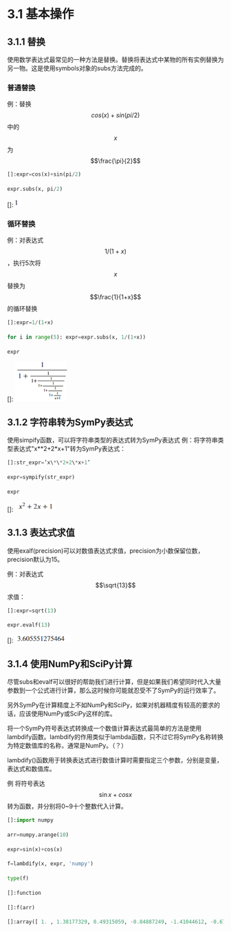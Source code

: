 <!--
 * @Author: Johannes Liu
 * @LastEditors: Johannes Liu
 * @email: iexkliu@gmail.com
 * @github: https://github.com/johannesliu
 * @Date: 2021-08-08 02:22:28
 * @LastEditTime: 2022-11-13 19:08:48
 * @motto: Still water run deep
 * @Description: Modify here please
 * @FilePath: \Learning_Advanced_Mathematics_with_Python\Chapter3\3.1-Basic_Manipulator.md
-->
# 3.1 基本操作


## 3.1.1 替换

使用数学表达式最常见的一种方法是替换。替换将表达式中某物的所有实例替换为另一物。这是使用symbols对象的subs方法完成的。

### 普通替换
例：替换$$cos(x)+sin(pi/2)$$中的$$x$$为 $$\frac{\pi}{2}$$
```python
[]:expr=cos(x)+sin(pi/2)

expr.subs(x, pi/2)
```
\[\]: ![](../media/bb7efb11fd57d888409d73c9746db245.png)

### 循环替换

例：对表达式$$1/(1+x)$$，执行5次将$$x$$替换为$$\frac{1}{1+x}$$的循环替换
```python
[]:expr=1/(1+x)

for i in range(5): expr=expr.subs(x, 1/(1+x))

expr
```
\[\]: ![](../media/2bdcaffd62c992db88bfb3d3cf9b32af.png)

## 3.1.2 字符串转为SymPy表达式

使用simpify函数，可以将字符串类型的表达式转为SymPy表达式
例：将字符串类型表达式"x**2+2*x+1"转为SymPy表达式：
```python
[]:str_expr=’x\*\*2+2\*x+1’

expr=sympify(str_expr)

expr
```

[]: ![](../media/c56d5e2ec272a70a9a6e2ffb71659a50.png)

## 3.1.3 表达式求值

使用exalf(precision)可以对数值表达式求值，precision为小数保留位数，precision默认为15。

例：对表达式$$\sqrt{13}$$求值：
```python
[]:expr=sqrt(13)

expr.evalf(13)
```

[]: ![](../media/7104db456090018db6176cfcef8c2e55.png)


## 3.1.4 使用NumPy和SciPy计算

尽管subs和evalf可以很好的帮助我们进行计算，但是如果我们希望同时代入大量参数到一个公式进行计算，那么这时候你可能就忍受不了SymPy的运行效率了。

另外SymPy在计算精度上不如NumPy和SciPy，如果对机器精度有较高的要求的话，应该使用NumPy或SciPy这样的库。

将一个SymPy符号表达式转换成一个数值计算表达式最简单的方法是使用lambdify函数。lambdify的作用类似于lambda函数，只不过它将SymPy名称转换为特定数值库的名称，通常是NumPy。（？）

lambdify()函数用于转换表达式进行数值计算时需要指定三个参数，分别是变量，表达式和数值库。

例 将符号表达$$\sin x + cos x $$ 转为函数，并分别将0\~9十个整数代入计算。

```python
[]:import numpy

arr=numpy.arange(10)

expr=sin(x)+cos(x)

f=lambdify(x, expr, 'numpy')

type(f)

[]:function

[]:f(arr)

[]:array([ 1. , 1.38177329, 0.49315059, -0.84887249, -1.41044612, -0.67526209, 0.68075479, 1.41088885, 0.84385821, -0.49901178])
```